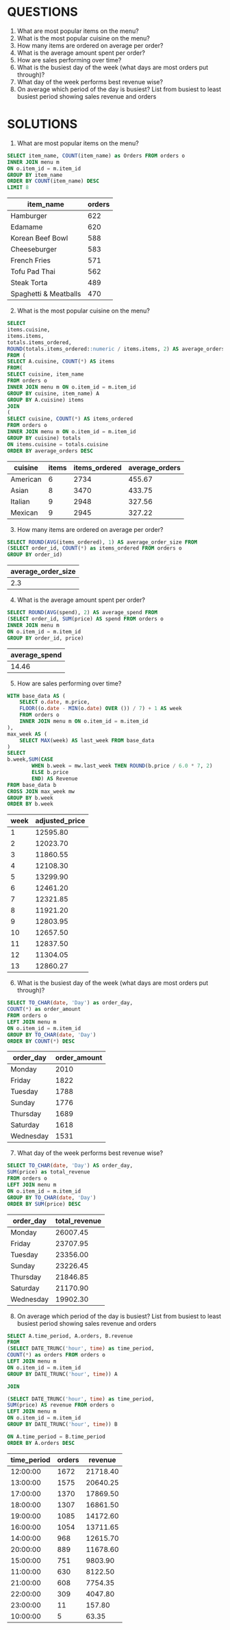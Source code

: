 # **QUESTIONS**

1) What are most popular items on the menu?
2) What is the most popular cuisine on the menu?
3) How many items are ordered on average per order?
4) What is the average amount spent per order?  
5) How are sales performing over time? 
6) What is the busiest day of the week (what days are most orders put through)?   
7) What day of the week performs best revenue wise?
8) On average which period of the day is busiest? List from busiest to least busiest period showing sales revenue and orders

# **SOLUTIONS**  

1) What are most popular items on the menu?

```sql
SELECT item_name, COUNT(item_name) as Orders FROM orders o
INNER JOIN menu m
ON o.item_id = m.item_id
GROUP BY item_name
ORDER BY COUNT(item_name) DESC
LIMIT 8
```
| item_name             | orders |
|-----------------------|--------|
| Hamburger             | 622    |
| Edamame               | 620    |
| Korean Beef Bowl      | 588    |
| Cheeseburger          | 583    |
| French Fries          | 571    |
| Tofu Pad Thai         | 562    |
| Steak Torta           | 489    |
| Spaghetti & Meatballs | 470    |

2) What is the most popular cuisine on the menu?
   
```sql
SELECT 
items.cuisine, 
items.items, 
totals.items_ordered,
ROUND(totals.items_ordered::numeric / items.items, 2) AS average_orders
FROM (
SELECT A.cuisine, COUNT(*) AS items
FROM(
SELECT cuisine, item_name
FROM orders o
INNER JOIN menu m ON o.item_id = m.item_id
GROUP BY cuisine, item_name) A
GROUP BY A.cuisine) items
JOIN 
(
SELECT cuisine, COUNT(*) AS items_ordered
FROM orders o
INNER JOIN menu m ON o.item_id = m.item_id
GROUP BY cuisine) totals
ON items.cuisine = totals.cuisine
ORDER BY average_orders DESC
```
| cuisine  | items | items_ordered | average_orders |
|----------|-------|---------------|----------------|
| American | 6     | 2734          | 455.67         |
| Asian    | 8     | 3470          | 433.75         |
| Italian  | 9     | 2948          | 327.56         |
| Mexican  | 9     | 2945          | 327.22         |

3) How many items are ordered on average per order?

```sql
SELECT ROUND(AVG(items_ordered), 1) AS average_order_size FROM 
(SELECT order_id, COUNT(*) as items_ordered FROM orders o
GROUP BY order_id)
```
| average_order_size |
|--------------------|
| 2.3                |

4) What is the average amount spent per order?

```sql
SELECT ROUND(AVG(spend), 2) AS average_spend FROM
(SELECT order_id, SUM(price) AS spend FROM orders o
INNER JOIN menu m
ON o.item_id = m.item_id
GROUP BY order_id, price)
```
| average_spend |
|---------------|
| 14.46         |

5) How are sales performing over time?

```sql
WITH base_data AS (
    SELECT o.date, m.price,
    FLOOR((o.date - MIN(o.date) OVER ()) / 7) + 1 AS week
    FROM orders o
    INNER JOIN menu m ON o.item_id = m.item_id
),
max_week AS (
    SELECT MAX(week) AS last_week FROM base_data
)
SELECT 
b.week,SUM(CASE 
        WHEN b.week = mw.last_week THEN ROUND(b.price / 6.0 * 7, 2)
        ELSE b.price
        END) AS Revenue
FROM base_data b
CROSS JOIN max_week mw
GROUP BY b.week
ORDER BY b.week
```
| week | adjusted_price |
|------|----------------|
| 1    | 12595.80       |
| 2    | 12023.70       |
| 3    | 11860.55       |
| 4    | 12108.30       |
| 5    | 13299.90       |
| 6    | 12461.20       |
| 7    | 12321.85       |
| 8    | 11921.20       |
| 9    | 12803.95       |
| 10   | 12657.50       |
| 11   | 12837.50       |
| 12   | 11304.05       |
| 13   | 12860.27       |

6) What is the busiest day of the week (what days are most orders put through)?

```sql
SELECT TO_CHAR(date, 'Day') as order_day, 
COUNT(*) as order_amount
FROM orders o
LEFT JOIN menu m
ON o.item_id = m.item_id
GROUP BY TO_CHAR(date, 'Day')
ORDER BY COUNT(*) DESC
```
| order_day | order_amount |
|-----------|--------------|
| Monday    | 2010         |
| Friday    | 1822         |
| Tuesday   | 1788         |
| Sunday    | 1776         |
| Thursday  | 1689         |
| Saturday  | 1618         |
| Wednesday | 1531         |

7) What day of the week performs best revenue wise?

```sql
SELECT TO_CHAR(date, 'Day') AS order_day,  
SUM(price) as total_revenue
FROM orders o
LEFT JOIN menu m
ON o.item_id = m.item_id
GROUP BY TO_CHAR(date, 'Day')
ORDER BY SUM(price) DESC

```
| order_day | total_revenue |
|-----------|---------------|
| Monday    | 26007.45      |
| Friday    | 23707.95      |
| Tuesday   | 23356.00      |
| Sunday    | 23226.45      |
| Thursday  | 21846.85      |
| Saturday  | 21170.90      |
| Wednesday | 19902.30      |

8) On average which period of the day is busiest? List from busiest to least busiest period showing sales revenue and orders

```sql
SELECT A.time_period, A.orders, B.revenue 
FROM
(SELECT DATE_TRUNC('hour', time) as time_period,
COUNT(*) as orders FROM orders o
LEFT JOIN menu m
ON o.item_id = m.item_id
GROUP BY DATE_TRUNC('hour', time)) A

JOIN

(SELECT DATE_TRUNC('hour', time) as time_period,
SUM(price) AS revenue FROM orders o
LEFT JOIN menu m
ON o.item_id = m.item_id
GROUP BY DATE_TRUNC('hour', time)) B

ON A.time_period = B.time_period
ORDER BY A.orders DESC

```
| time_period | orders | revenue  |
|-------------|--------|----------|
| 12:00:00    | 1672   | 21718.40 |
| 13:00:00    | 1575   | 20640.25 |
| 17:00:00    | 1370   | 17869.50 |
| 18:00:00    | 1307   | 16861.50 |
| 19:00:00    | 1085   | 14172.60 |
| 16:00:00    | 1054   | 13711.65 |
| 14:00:00    | 968    | 12615.70 |
| 20:00:00    | 889    | 11678.60 |
| 15:00:00    | 751    | 9803.90  |
| 11:00:00    | 630    | 8122.50  |
| 21:00:00    | 608    | 7754.35  |
| 22:00:00    | 309    | 4047.80  |
| 23:00:00    | 11     | 157.80   |
| 10:00:00    | 5      | 63.35    |
